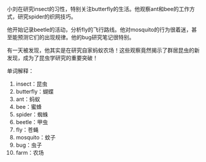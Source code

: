 小刘在研究insect的习性，特别关注butterfly的生活。他观察ant和bee的工作方式，研究spider的织网技巧。

他开始记录beetle的活动，分析fly的飞行路线。他对mosquito的行为很着迷，甚至能预测它们的出现规律。他的bug研究笔记很特别。

有一天被发现，他其实是在研究自家蚂蚁农场！这些观察竟然揭示了群居昆虫的新发现，成为了昆虫学研究的重要突破！

单词解释：
1. insect：昆虫
2. butterfly：蝴蝶
3. ant：蚂蚁
4. bee：蜜蜂
5. spider：蜘蛛
6. beetle：甲虫
7. fly：苍蝇
8. mosquito：蚊子
9. bug：虫子
10. farm：农场 